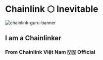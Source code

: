 # Chainlink ⬡ Inevitable

![chainlink-guru-banner](https://github.com/user-attachments/assets/29633bdd-2dab-42ca-ba61-4d7891f2f445)

## I am a Chainlinker 
### From Chainlink Việt Nam 🇻🇳 Official 
